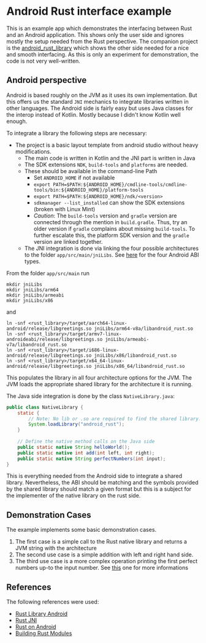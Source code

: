 # Android Rust interface example

This is an example app which demonstrates the interfacing between Rust and an Android application.
This shows only the user side and ignores mostly the setup needed from the Rust perspective.
The companion project is the [android_rust_library](https://github.com/santifa/android-rust-lib)
which shows the other side needed for a nice and
smooth interfacing. As this is only an experiment for demonstration, the code is not very well-written.

## Android perspective

Android is based roughly on the JVM as it uses its own implementation. But this offers us the standard `JNI` mechanics
to integrate libraries written in other languages. The Android side is fairly easy but uses Java classes for the interop
instead of Kotlin. Mostly because I didn't know Kotlin well enough.

To integrate a library the following steps are necessary:

+ The project is a basic layout template from android studio without heavy modifications.
   + The main code is written in Kotlin and the JNI part is written in Java
   + The SDK extensions `NDK`, `build-tools` and `platforms` are needed.
   + These should be available in the command-line Path
     + Set `ANDROID_HOME` if not available
     + `export PATH=$PATH:${ANDROID_HOME}/cmdline-tools/cmdline-tools/bin:${ANDROID_HOME}/platform-tools`
     + `export PATH=$PATH:${ANDROID_HOME}/ndk/<version>`
     + `sdkmanager --list_installed` can show the SDK extensions (broken with Linux Mint)
     + _Caution_: The `build-tools` version and `gradle` version are connected through the mention in `build.gradle`. 
     Thus, try an older version if `gradle` complains about missing `build-tools`. To further escalate this, the platform
     SDK version and the `gradle` version are linked together.
  + The JNI integration is done via linking the four possible architectures to the folder `app/src/main/jniLibs`.
  See [here](https://developer.android.com/ndk/guides/abis#sa) for the four Android ABI types.

From the folder `app/src/main` run
```shell
mkdir jniLibs
mkdir jniLibs/arm64
mkdir jniLibs/armeabi
mkdir jniLibs/x86
```
and
```shell
ln -snf <rust_library>/target/aarch64-linux-android/release/libgreetings.so jniLibs/arm64-v8a/libandroid_rust.so
ln -snf <rust_library>/target/armv7-linux-androideabi/release/libgreetings.so jniLibs/armeabi-v7a/libandroid_rust.so
ln -snf <rust_library>/target/i686-linux-android/release/libgreetings.so jniLibs/x86/libandroid_rust.so
ln -snf <rust_library>/target/x64_64-linux-android/release/libgreetings.so jniLibs/x86_64/libandroid_rust.so
```

This populates the library in all four architecture options for the JVM. The JVM loads the appropriate shared library
for the architecture it is running.

The Java side integration is done by the class `NativeLibrary.java`:

```java
public class NativeLibrary {
    static {
        // Note: No lib or .so are required to find the shared library.
        System.loadLibrary("android_rust");
    }
    
    // Define the native method calls on the Java side
    public static native String helloWorld();
    public static native int add(int left, int right);
    public static native String perfectNumbers(int input);
}
```

This is everything needed from the Android side to integrate a shared library.
Nevertheless, the ABI should be matching and the symbols provided by the shared library should
match a given format but this is a subject for the implementer of the native library on the rust side.

## Demonstration Cases

The example implements some basic demonstration cases.

1. The first case is a simple call to the Rust native library and returns a JVM string with the architecture
2. The second use case is a simple addition with left and right hand side.
3. The third use case is a more complex operation printing the first perfect numbers up-to the input number. 
See [this](https://rosettacode.org/wiki/Perfect_numbers) one for more informations

## References

The following references were used:
* [Rust Library Android](https://gendignoux.com/blog/2022/10/24/rust-library-android.html)
* [Rust JNI](https://docs.rs/jni/latest/jni/)
* [Rust on Android](https://mozilla.github.io/firefox-browser-architecture/experiments/2017-09-21-rust-on-android.html)
* [Building Rust Modules](https://source.android.com/docs/setup/build/rust/building-rust-modules/overview?hl=de)